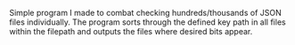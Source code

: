Simple program I made to combat checking hundreds/thousands of JSON files individually.
The program sorts through the defined key path in all files within the filepath and outputs the files where desired bits appear.
